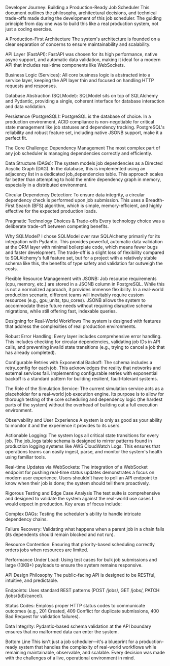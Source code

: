 Developer Journey: Building a Production-Ready Job Scheduler
This document outlines the philosophy, architectural decisions, and technical trade-offs made during the development of this job scheduler. The guiding principle from day one was to build this like a real production system, not just a coding exercise.

A Production-First Architecture
The system's architecture is founded on a clear separation of concerns to ensure maintainability and scalability.

API Layer (FastAPI): FastAPI was chosen for its high performance, native async support, and automatic data validation, making it ideal for a modern API that includes real-time components like WebSockets.

Business Logic (Services): All core business logic is abstracted into a service layer, keeping the API layer thin and focused on handling HTTP requests and responses.

Database Abstraction (SQLModel): SQLModel sits on top of SQLAlchemy and Pydantic, providing a single, coherent interface for database interaction and data validation.

Persistence (PostgreSQL): PostgreSQL is the database of choice. In a production environment, ACID compliance is non-negotiable for critical state management like job statuses and dependency tracking. PostgreSQL's reliability and robust feature set, including native JSONB support, make it a perfect fit.

The Core Challenge: Dependency Management
The most complex part of any job scheduler is managing dependencies correctly and efficiently.

Data Structure (DAGs): The system models job dependencies as a Directed Acyclic Graph (DAG). In the database, this is implemented using an adjacency list in a dedicated job_dependencies table. This approach scales far better than attempting to hold the entire dependency graph in memory, especially in a distributed environment.

Circular Dependency Detection: To ensure data integrity, a circular dependency check is performed upon job submission. This uses a Breadth-First Search (BFS) algorithm, which is simple, memory-efficient, and highly effective for the expected production loads.

Pragmatic Technology Choices & Trade-offs
Every technology choice was a deliberate trade-off between competing benefits.

Why SQLModel? I chose SQLModel over raw SQLAlchemy primarily for its integration with Pydantic. This provides powerful, automatic data validation at the ORM layer with minimal boilerplate code, which means fewer bugs and faster development. The trade-off is a slight loss of flexibility compared to SQLAlchemy's full feature set, but for a project with a relatively stable schema like this, the benefits of type safety and validation far outweigh the costs.

Flexible Resource Management with JSONB: Job resource requirements (cpu, memory, etc.) are stored in a JSONB column in PostgreSQL. While this is not a normalized approach, it provides immense flexibility. In a real-world production scenario, different teams will inevitably require custom resources (e.g., gpu_units, tpu_cores). JSONB allows the system to accommodate these future needs without requiring disruptive schema migrations, while still offering fast, indexable queries.

Designing for Real-World Workflows
The system is designed with features that address the complexities of real production environments.

Robust Error Handling: Every layer includes comprehensive error handling. This includes checking for circular dependencies, validating job IDs in API calls, and preventing invalid state transitions (e.g., trying to cancel a job that has already completed).

Configurable Retries with Exponential Backoff: The schema includes a retry_config for each job. This acknowledges the reality that networks and external services fail. Implementing configurable retries with exponential backoff is a standard pattern for building resilient, fault-tolerant systems.

The Role of the Simulation Service: The current simulation service acts as a placeholder for a real-world job execution engine. Its purpose is to allow for thorough testing of the core scheduling and dependency logic (the hardest parts of the system) without the overhead of building out a full execution environment.

Observability and User Experience
A system is only as good as your ability to monitor it and the experience it provides to its users.

Actionable Logging: The system logs all critical state transitions for every job. The job_logs table schema is designed to mirror patterns found in production logging systems like AWS CloudWatch Logs. This ensures that operations teams can easily ingest, parse, and monitor the system's health using familiar tools.

Real-time Updates via WebSockets: The integration of a WebSocket endpoint for pushing real-time status updates demonstrates a focus on modern user experience. Users shouldn't have to poll an API endpoint to know when their job is done; the system should tell them proactively.

Rigorous Testing and Edge Case Analysis
The test suite is comprehensive and designed to validate the system against the real-world use cases I would expect in production. Key areas of focus include:

Complex DAGs: Testing the scheduler's ability to handle intricate dependency chains.

Failure Recovery: Validating what happens when a parent job in a chain fails (its dependents should remain blocked and not run).

Resource Contention: Ensuring that priority-based scheduling correctly orders jobs when resources are limited.

Performance Under Load: Using test cases for bulk job submissions and large (10KB+) payloads to ensure the system remains responsive.

API Design Philosophy
The public-facing API is designed to be RESTful, intuitive, and predictable.

Endpoints: Uses standard REST patterns (POST /jobs/, GET /jobs/, PATCH /jobs/{id}/cancel).

Status Codes: Employs proper HTTP status codes to communicate outcomes (e.g., 201 Created, 409 Conflict for duplicate submissions, 400 Bad Request for validation failures).

Data Integrity: Pydantic-based schema validation at the API boundary ensures that no malformed data can enter the system.

Bottom Line
This isn't just a job scheduler—it's a blueprint for a production-ready system that handles the complexity of real-world workflows while remaining maintainable, observable, and scalable. Every decision was made with the challenges of a live, operational environment in mind.
